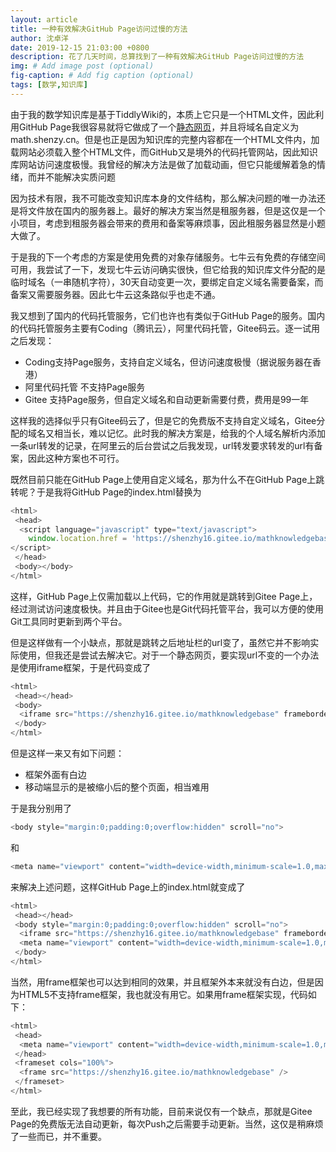```yaml
---
layout: article
title: 一种有效解决GitHub Page访问过慢的方法
author: 沈卓洋
date: 2019-12-15 21:03:00 +0800
description: 花了几天时间，总算找到了一种有效解决GitHub Page访问过慢的方法
img: # Add image post (optional)
fig-caption: # Add fig caption (optional)
tags: [数学,知识库]
---
```


由于我的数学知识库是基于TiddlyWiki的，本质上它只是一个HTML文件，因此利用GitHub Page我很容易就将它做成了一个[静态网页](https://math.shenzy.cn/)，并且将域名自定义为math.shenzy.cn。但是也正是因为知识库的完整内容都在一个HTML文件内，加载网站必须载入整个HTML文件，而GitHub又是境外的代码托管网站，因此知识库网站访问速度极慢。我曾经的解决方法是做了加载动画，但它只能缓解着急的情绪，而并不能解决实质问题

因为技术有限，我不可能改变知识库本身的文件结构，那么解决问题的唯一办法还是将文件放在国内的服务器上。最好的解决方案当然是租服务器，但是这仅是一个小项目，考虑到租服务器会带来的费用和备案等麻烦事，因此租服务器显然是小题大做了。

于是我的下一个考虑的方案是使用免费的对象存储服务。七牛云有免费的存储空间可用，我尝试了一下，发现七牛云访问确实很快，但它给我的知识库文件分配的是临时域名（一串随机字符），30天自动变更一次，要绑定自定义域名需要备案，而备案又需要服务器。因此七牛云这条路似乎也走不通。

我又想到了国内的代码托管服务，它们也许也有类似于GitHub Page的服务。国内的代码托管服务主要有Coding（腾讯云），阿里代码托管，Gitee码云。逐一试用之后发现：

* Coding支持Page服务，支持自定义域名，但访问速度极慢（据说服务器在香港）
* 阿里代码托管 不支持Page服务
* Gitee 支持Page服务，但自定义域名和自动更新需要付费，费用是99一年

这样我的选择似乎只有Gitee码云了，但是它的免费版不支持自定义域名，Gitee分配的域名又相当长，难以记忆。此时我的解决方案是，给我的个人域名解析内添加一条url转发的记录，在阿里云的后台尝试之后我发现，url转发要求转发的url有备案，因此这种方案也不可行。

既然目前只能在GitHub Page上使用自定义域名，那为什么不在GitHub Page上跳转呢？于是我将GitHub Page的index.html替换为

```javascript
<html>
 <head>
  <script language="javascript" type="text/javascript">
    window.location.href = 'https://shenzhy16.gitee.io/mathknowledgebase';
</script>
 </head>
 <body></body>
</html>
```

这样，GitHub Page上仅需加载以上代码，它的作用就是跳转到Gitee Page上，经过测试访问速度极快。并且由于Gitee也是Git代码托管平台，我可以方便的使用Git工具同时更新到两个平台。

但是这样做有一个小缺点，那就是跳转之后地址栏的url变了，虽然它并不影响实际使用，但我还是尝试去解决它。对于一个静态网页，要实现url不变的一个办法是使用iframe框架，于是代码变成了

```javascript
<html>
 <head></head>
 <body>
  <iframe src="https://shenzhy16.gitee.io/mathknowledgebase" frameborder="0" scrolling="yes" height="100%" width="100%"></iframe>  
 </body>
</html>
```

但是这样一来又有如下问题：

* 框架外面有白边
* 移动端显示的是被缩小后的整个页面，相当难用

于是我分别用了

```javascript
<body style="margin:0;padding:0;overflow:hidden" scroll="no">
```

和

```javascript
<meta name="viewport" content="width=device-width,minimum-scale=1.0,maximum-scale=1.0,user-scalable=no">
```

来解决上述问题，这样GitHub Page上的index.html就变成了

```javascript
<html>
 <head></head>
 <body style="margin:0;padding:0;overflow:hidden" scroll="no">  
  <iframe src="https://shenzhy16.gitee.io/mathknowledgebase" frameborder="0" scrolling="yes" height="100%" width="100%"></iframe>
  <meta name="viewport" content="width=device-width,minimum-scale=1.0,maximum-scale=1.0,user-scalable=no" />
 </body>
</html>
```

当然，用frame框架也可以达到相同的效果，并且框架外本来就没有白边，但是因为HTML5不支持frame框架，我也就没有用它。如果用frame框架实现，代码如下：

```javascript
<html>
 <head>
  <meta name="viewport" content="width=device-width,minimum-scale=1.0,maximum-scale=1.0,user-scalable=no" />
 </head>
 <frameset cols="100%">
  <frame src="https://shenzhy16.gitee.io/mathknowledgebase" />
 </frameset>
</html>
```

至此，我已经实现了我想要的所有功能，目前来说仅有一个缺点，那就是Gitee Page的免费版无法自动更新，每次Push之后需要手动更新。当然，这仅是稍麻烦了一些而已，并不重要。
